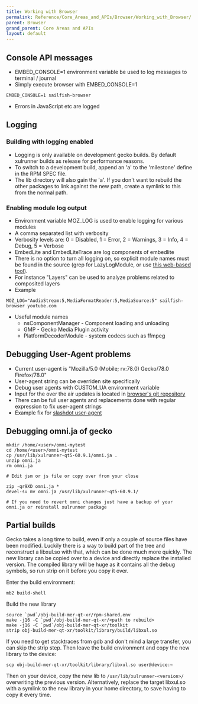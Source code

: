 ```yaml
---
title: Working with Browser
permalink: Reference/Core_Areas_and_APIs/Browser/Working_with_Browser/
parent: Browser
grand_parent: Core Areas and APIs
layout: default
---
```


## Console API messages

  - EMBED_CONSOLE=1 environment variable be used to log messages to terminal / journal
  - Simply execute browser with EMBED_CONSOLE=1
```nosh
EMBED_CONSOLE=1 sailfish-browser
```

  - Errors in JavaScript etc are logged

## Logging

### Building with logging enabled

  - Logging is only available on development gecko builds. By default xulrunner builds as release for performance reasons.
  - To switch to a development build, append an 'a' to the 'milestone' define in the RPM SPEC file.
  - The lib directory will also gain the 'a'. If you don't want to rebuild the other packages to link against the new path, create a symlink to this from the normal path.

### Enabling module log output

  - Environment variable MOZ_LOG is used to enable logging for various modules
  - A comma separated list with verbosity
  - Verbosity levels are: 0 = Disabled, 1 = Error, 2 = Warnings, 3 = Info, 4 = Debug, 5 = Verbose
  - EmbedLite and EmbedLiteTrace are log components of embedlite
  - There is no option to turn all logging on, so explicit module names must be found in the source (grep for LazyLogModule, or use [this web-based tool](https://searchfox.org/mozilla-release/search?q=LazyLogModule+.*%5C%28%22&path=&case=true&regexp=true)).
  - For instance "Layers" can be used to analyze problems related to composited layers
  - Example
```nosh
MOZ_LOG="AudioStream:5,MediaFormatReader:5,MediaSource:5" sailfish-browser youtube.com
```
  - Useful module names
    - nsComponentManager - Component loading and unloading
    - GMP - Gecko Media Plugin activity
    - PlatformDecoderModule - system codecs such as ffmpeg

## Debugging User-Agent problems

  - Current user-agent is "Mozilla/5.0 (Mobile; rv:78.0) Gecko/78.0 Firefox/78.0"
  - User-agent string can be overriden site specifically
  - Debug user agents with CUSTOM_UA environment variable
  - Input for the over the air updates is located in [browser's git repository](https://github.com/sailfishos/sailfish-browser/blob/next/data/ua-update.json.in)
  - There can be full user agents and replacements done with regular expression to fix user-agent strings
  - Example fix for [slashdot user-agent](https://github.com/sailfishos/sailfish-browser/commit/07e13bc7a7ce7028029c6333f98b8b60e6a99978)

## Debugging omni.ja of gecko
```nosh
mkdir /home/<user>/omni-mytest
cd /home/<user>/omni-mytest
cp /usr/lib/xulrunner-qt5-60.9.1/omni.ja .
unzip omni.ja
rm omni.ja

# Edit jsm or js file or copy over from your close

zip -qr9XD omni.ja *
devel-su mv omni.ja /usr/lib/xulrunner-qt5-60.9.1/

# If you need to revert omni changes just have a backup of your omni.ja or reinstall xulrunner package
```

## Partial builds

Gecko takes a long time to build, even if only a couple of source files have been modified. Luckily there is a way to build part of the tree and reconstruct a libxul.so with that, which can be done much more quickly. The new library can be copied over to a device and directly replace the installed version. The compiled library will be huge as it contains all the debug symbols, so run strip on it before you copy it over.

Enter the build environment:
```nosh
mb2 build-shell
```

Build the new library
```nosh
source `pwd`/obj-build-mer-qt-xr/rpm-shared.env
make -j16 -C `pwd`/obj-build-mer-qt-xr/<path to rebuild>
make -j16 -C `pwd`/obj-build-mer-qt-xr/toolkit
strip obj-build-mer-qt-xr/toolkit/library/build/libxul.so
```

If you need to get stacktraces from gdb and don't mind a large transfer, you can skip the strip step. Then leave the build environment and copy the new library to the device:
```nosh
scp obj-build-mer-qt-xr/toolkit/library/libxul.so user@device:~
```

Then on your device, copy the new lib to `/usr/lib/xulrunner-<version>/` overwriting the previous version. Alternatively, replace the target libxul.so with a symlink to the new library in your home directory, to save having to copy it every time.
